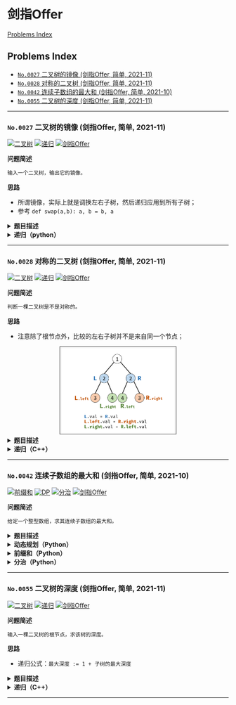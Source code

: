 # 剑指Offer

[Problems Index](#problems-index)

<!-- Tag: 剑指Offer -->

Problems Index
---
- [`No.0027` 二叉树的镜像 (剑指Offer, 简单, 2021-11)](#no0027-二叉树的镜像-剑指offer-简单-2021-11)
- [`No.0028` 对称的二叉树 (剑指Offer, 简单, 2021-11)](#no0028-对称的二叉树-剑指offer-简单-2021-11)
- [`No.0042` 连续子数组的最大和 (剑指Offer, 简单, 2021-10)](#no0042-连续子数组的最大和-剑指offer-简单-2021-10)
- [`No.0055` 二叉树的深度 (剑指Offer, 简单, 2021-11)](#no0055-二叉树的深度-剑指offer-简单-2021-11)

---

### `No.0027` 二叉树的镜像 (剑指Offer, 简单, 2021-11)


[![二叉树](https://img.shields.io/badge/二叉树-lightgray.svg)](数据结构-树(二叉树).md)
[![递归](https://img.shields.io/badge/递归-lightgray.svg)](算法-递归(迭代).md)
[![剑指Offer](https://img.shields.io/badge/剑指Offer-lightgray.svg)](题集-剑指Offer.md)

<!-- Tag: 二叉树、递归 -->

<summary><b>问题简述</b></summary>

```txt
输入一个二叉树，输出它的镜像。
```

<summary><b>思路</b></summary>

- 所谓镜像，实际上就是调换左右子树，然后递归应用到所有子树；
- 参考 `def swap(a,b): a, b = b, a`

<details><summary><b>题目描述</b></summary>

```txt
请完成一个函数，输入一个二叉树，该函数输出它的镜像。

例如输入：

     4
   /   \
  2     7
 / \   / \
1   3 6   9

镜像输出：

     4
   /   \
  7     2
 / \   / \
9   6 3   1

示例 1：
    输入：root = [4,2,7,1,3,6,9]
    输出：[4,7,2,9,6,3,1]

限制：
    0 <= 节点个数 <= 1000

来源：力扣（LeetCode）
链接：https://leetcode-cn.com/problems/er-cha-shu-de-jing-xiang-lcof
著作权归领扣网络所有。商业转载请联系官方授权，非商业转载请注明出处。
```

<!-- <div align="center"><img src="./_assets/xxx.png" height="300" /></div> -->

</details>


<details><summary><b>递归（python）</b></summary>

```python
# Definition for a binary tree node.
# class TreeNode:
#     def __init__(self, x):
#         self.val = x
#         self.left = None
#         self.right = None

class Solution:
    def mirrorTree(self, root: TreeNode) -> TreeNode:
        """"""
        if root is None: return None

        # 交换左右子树
        root.left, root.right = root.right, root.left

        # 递归应用到左右子树
        self.mirrorTree(root.left)
        self.mirrorTree(root.right)

        return root
```

</details>

---
### `No.0028` 对称的二叉树 (剑指Offer, 简单, 2021-11)


[![二叉树](https://img.shields.io/badge/二叉树-lightgray.svg)](数据结构-树(二叉树).md)
[![递归](https://img.shields.io/badge/递归-lightgray.svg)](算法-递归(迭代).md)
[![剑指Offer](https://img.shields.io/badge/剑指Offer-lightgray.svg)](题集-剑指Offer.md)

<!-- Tag: 二叉树、递归 -->

<summary><b>问题简述</b></summary>

```txt
判断一棵二叉树是不是对称的。
```

<summary><b>思路</b></summary>

- 注意除了根节点外，比较的左右子树并不是来自同一个节点；

<div align="center"><img src="../_assets/图解对称的二叉树.png" height="200" /></div>

<details><summary><b>题目描述</b></summary>

```txt
请实现一个函数，用来判断一棵二叉树是不是对称的。如果一棵二叉树和它的镜像一样，那么它是对称的。

例如，二叉树 [1,2,2,3,4,4,3] 是对称的。

    1
   / \
  2   2
 / \ / \
3  4 4  3

但是下面这个 [1,2,2,null,3,null,3] 则不是镜像对称的:

    1
   / \
  2   2
   \   \
   3    3
 

示例 1：
    输入：root = [1,2,2,3,4,4,3]
    输出：true
示例 2：
    输入：root = [1,2,2,null,3,null,3]
    输出：false
 

限制：
    0 <= 节点个数 <= 1000

来源：力扣（LeetCode）
链接：https://leetcode-cn.com/problems/dui-cheng-de-er-cha-shu-lcof
著作权归领扣网络所有。商业转载请联系官方授权，非商业转载请注明出处。
```

<!-- <div align="center"><img src="./_assets/xxx.png" height="300" /></div> -->

</details>


<details><summary><b>递归（C++）</b></summary>

```cpp
/**
 * Definition for a binary tree node.
 * struct TreeNode {
 *     int val;
 *     TreeNode *left;
 *     TreeNode *right;
 *     TreeNode(int x) : val(x), left(NULL), right(NULL) {}
 * };
 */
class Solution {
public:
    bool isSymmetric(TreeNode* root) {
        if (root == nullptr) 
            return true;

        return dfs(root->left, root->right);
    }

    bool dfs(TreeNode* l, TreeNode* r) {  // 注意，出了根节点外，l 和 r 并不是同一节点的左右子树，理解这一点很重要
        if (l == nullptr && r == nullptr) 
            return true;
        if (l == nullptr || r == nullptr) 
            return false;
            
        if (l->val == r->val) {
            return dfs(l->left, r->right) && dfs(l->right, r->left);
        } else {
            return false;
        }

    }
};
```

</details>

---
### `No.0042` 连续子数组的最大和 (剑指Offer, 简单, 2021-10)


[![前缀和](https://img.shields.io/badge/前缀和-lightgray.svg)](技巧-前缀和.md)
[![DP](https://img.shields.io/badge/DP-lightgray.svg)](算法-动态规划.md)
[![分治](https://img.shields.io/badge/分治-lightgray.svg)](算法-分治.md)
[![剑指Offer](https://img.shields.io/badge/剑指Offer-lightgray.svg)](题集-剑指Offer.md)

<!-- Tag: 前缀和、DP、分治 -->

<summary><b>问题简述</b></summary>

```txt
给定一个整型数组，求其连续子数组的最大和。
```

<details><summary><b>题目描述</b></summary>

```txt
输入一个整型数组，数组中的一个或连续多个整数组成一个子数组。求所有子数组的和的最大值。

要求时间复杂度为O(n)。
 

示例1:
    输入: nums = [-2,1,-3,4,-1,2,1,-5,4]
    输出: 6
    解释: 连续子数组 [4,-1,2,1] 的和最大，为 6。

提示：
    1 <= arr.length <= 10^5
    -100 <= arr[i] <= 100

来源：力扣（LeetCode）
链接：https://leetcode-cn.com/problems/lian-xu-zi-shu-zu-de-zui-da-he-lcof
著作权归领扣网络所有。商业转载请联系官方授权，非商业转载请注明出处。
```

</details>


<details><summary><b>动态规划（Python）</b></summary>

- **状态定义**：记 `dp[i]` 表示以元素 `nums[i]` 结尾的连续子数组最大和；
- **转移方程**：
    - 当 $dp[i-1] > 0$ 时：执行 $dp[i] = dp[i-1] + nums[i]$；
    - 当 $dp[i-1] \le 0$ 时：执行 $dp[i] = nums[i]$；

- 时间复杂度：`O(N)`；
- 空间复杂度：`O(1)`，实际上不需要存储所有状态，只需要保存 `dp[i-1]` 即可（滚动数组）；

```python
class Solution:
    def maxSubArray(self, nums: List[int]) -> int:
        """"""
        dp = 0
        ret = nums[0]
        for i in range(len(nums)):
            if dp > 0:
                dp = dp + nums[i]
            else:
                dp = nums[i]

            ret = max(ret, dp)
        
        return ret
```

</details>


<details><summary><b>前缀和（Python）</b></summary>

- 最大连续子数组 = 最大前缀和 - 最小前缀和

```python
class Solution:
    def maxSubArray(self, nums: List[int]) -> int:
        """"""
        ret = nums[0]
        pre_sum = 0
        min_pre_sum = 0

        for i in range(len(nums)):
            pre_sum += nums[i]
            ret = max(ret, pre_sum - min_pre_sum)
            min_pre_sum = min(min_pre_sum, pre_sum)
        
        return ret
```

</details>


<details><summary><b>分治（Python）</b></summary>

TODO

</details>

---
### `No.0055` 二叉树的深度 (剑指Offer, 简单, 2021-11)


[![二叉树](https://img.shields.io/badge/二叉树-lightgray.svg)](数据结构-树(二叉树).md)
[![递归](https://img.shields.io/badge/递归-lightgray.svg)](算法-递归(迭代).md)
[![剑指Offer](https://img.shields.io/badge/剑指Offer-lightgray.svg)](题集-剑指Offer.md)

<!-- Tag: 二叉树、递归 -->

<summary><b>问题简述</b></summary>

```txt
输入一棵二叉树的根节点，求该树的深度。
```

<summary><b>思路</b></summary>

- 递归公式：`最大深度 := 1 + 子树的最大深度`

<details><summary><b>题目描述</b></summary>

```txt
输入一棵二叉树的根节点，求该树的深度。从根节点到叶节点依次经过的节点（含根、叶节点）形成树的一条路径，最长路径的长度为树的深度。

例如：
给定二叉树 [3,9,20,null,null,15,7]，

    3
   / \
  9  20
    /  \
   15   7
返回它的最大深度 3 。

提示：
    节点总数 <= 10000

来源：力扣（LeetCode）
链接：https://leetcode-cn.com/problems/er-cha-shu-de-shen-du-lcof
著作权归领扣网络所有。商业转载请联系官方授权，非商业转载请注明出处。
```

<!-- <div align="center"><img src="./_assets/xxx.png" height="300" /></div> -->

</details>


<details><summary><b>递归（C++）</b></summary>

```cpp
/**
 * Definition for a binary tree node.
 * struct TreeNode {
 *     int val;
 *     TreeNode *left;
 *     TreeNode *right;
 *     TreeNode(int x) : val(x), left(NULL), right(NULL) {}
 * };
 */
class Solution {
public:
    int maxDepth(TreeNode* root) {
        if (root == NULL) return 0;

        return 1 + max(maxDepth(root->left), maxDepth(root->right));
    }
};
```

</details>

---
